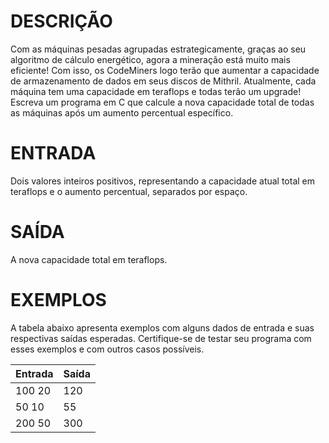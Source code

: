 # DESCRIÇÃO
Com as máquinas pesadas agrupadas estrategicamente, graças ao seu algoritmo de cálculo energético, agora a mineração está muito mais eficiente! Com isso, os CodeMiners logo terão que aumentar a capacidade de armazenamento de dados em seus discos de Mithril. Atualmente, cada máquina tem uma capacidade em teraflops e todas terão um upgrade! Escreva um programa em C que calcule a nova capacidade total de todas as máquinas após um aumento percentual específico.

# ENTRADA
Dois valores inteiros positivos, representando a capacidade atual total em teraflops e o aumento percentual, separados por espaço.

# SAÍDA
A nova capacidade total em teraflops.

# EXEMPLOS
A tabela abaixo apresenta exemplos com alguns dados de entrada e suas respectivas saídas esperadas. Certifique-se de testar seu programa com esses exemplos e com outros casos possíveis.

| Entrada | Saída |
|------|-------|
| 100 20  | 120 |
| 50 10 | 55 |
| 200 50 | 300 |
